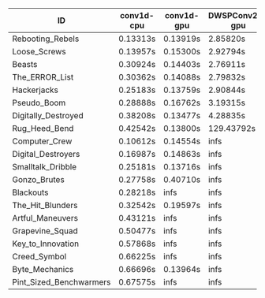 |ID|conv1d-cpu|conv1d-gpu|DWSPConv2D-gpu|gemm-gpu|avg|
|-|-|-|-|-|-|
|Rebooting_Rebels|0.13313s|0.13919s|2.85820s|1.65764s|1.19704s|
|Loose_Screws|0.13957s|0.15300s|2.92794s|1.78415s|1.25116s|
|Beasts|0.30924s|0.14403s|2.76911s|1.85448s|1.26922s|
|The_ERROR_List|0.30362s|0.14088s|2.79832s|1.85631s|1.27479s|
|Hackerjacks|0.25183s|0.13759s|2.90844s|1.88235s|1.29505s|
|Pseudo_Boom|0.28888s|0.16762s|3.19315s|1.90700s|1.38916s|
|Digitally_Destroyed|0.38208s|0.13477s|4.28835s|2.37726s|1.79561s|
|Rug_Heed_Bend|0.42542s|0.13800s|129.43792s|4.33746s|33.58470s|
|Computer_Crew|0.10612s|0.14554s|infs|4.34024s|infs|
|Digital_Destroyers|0.16987s|0.14863s|infs|1.87204s|infs|
|Smalltalk_Dribble|0.25181s|0.13716s|infs|1.87632s|infs|
|Gonzo_Brutes|0.27758s|0.40710s|infs|4.35611s|infs|
|Blackouts|0.28218s|infs|infs|1.70173s|infs|
|The_Hit_Blunders|0.32542s|0.19597s|infs|1.86977s|infs|
|Artful_Maneuvers|0.43121s|infs|infs|4.38273s|infs|
|Grapevine_Squad|0.50477s|infs|infs|4.39320s|infs|
|Key_to_Innovation|0.57868s|infs|infs|4.43751s|infs|
|Creed_Symbol|0.66225s|infs|infs|4.39986s|infs|
|Byte_Mechanics|0.66696s|0.13964s|infs|4.37449s|infs|
|Pint_Sized_Benchwarmers|0.67575s|infs|infs|4.38184s|infs|
